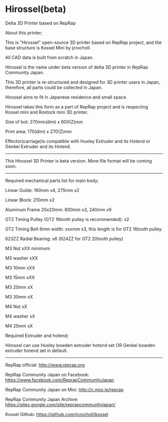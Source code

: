Hirossel(beta)
=======


Delta 3D Printer based on RepRap


About this printer;

This is "Hirossel" open-source 3D printer based on RepRap project, and the base structure is Kossel Mini by jcrocholl.

All CAD data is built from scratch in Japan.

Hirossel is the name under beta version of delta 3D printer in RepRap Community Japan. 

This 3D printer is re-structured and designed for 3D printer users in Japan, therefore, all parts could be collected in Japan.


Hirossel aims to fit in Japanese residence and small space.

Hirossel takes this form as a part of RepRap project and is respecting Kossel mini and Rostock mini 3D printer.

Size of bot:  270mm(dim) x 600(Z)mm

Print area: 170(dim) x 270(Z)mm


Effector(carriage)is compatible with Huxley Extruder and its Hotend or Genkei Extruder and its Hotend.

------------------------------------------------------------------

This Hirossel 3D Printer is beta version.
More file format will be coming soon.

------------------------------------------------------------------


Required mechanical parts list for main body;

Linear Guide: 160mm x4,  275mm x2

Linear Block: 210mm x2

Aluminum Frame 20x20mm: 600mm x3, 240mm x9

GT2 Timing Pulley (GT2 16tooth pulley is recommended): x2

GT2 Timing Belt 6mm width: xxxmm x3, this length is for GT2 16tooth pulley.

623ZZ Radial Bearing: x6 (624ZZ for GT2 20tooth pulley)


M3 Nut xXX minimum

M3 washer xXX

M3 10mm xXX

M3 15mm xXX

M3 20mm xX 

M3 30mm xX

M4 Nut xX

M4 washer xX

M4 25mm xX


Required Extruder and hotend;

Hirossel can use Huxley bowden extruder hotend set OR Genkei bowden extruder hotend set in default.


------------------------------------------------------------------


RepRap official: http://www.reprap.org

RepRap Community Japan on Facebook: https://www.facebook.com/ReprapCommunityJapan

RepRap Community Japan on Mixi:  http://c.mixi.jp/reprap 

RepRap Community Japan Archive:  https://sites.google.com/site/reprapcommunityjapan/

Kossel Github: https://github.com/jcrocholl/kossel



